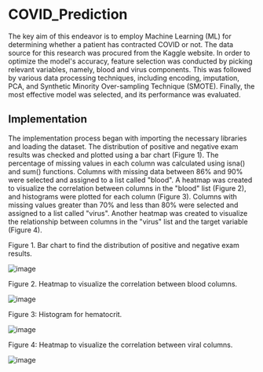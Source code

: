 # COVID_Prediction

The key aim of this endeavor is to employ Machine Learning (ML) for determining whether a patient has contracted COVID or not. The data source for this research was procured from the Kaggle website. In order to optimize the model's accuracy, feature selection was conducted by picking relevant variables, namely, blood and virus components. This was followed by various data processing techniques, including encoding, imputation, PCA, and Synthetic Minority Over-sampling Technique (SMOTE). Finally, the most effective model was selected, and its performance was evaluated.

## Implementation

The implementation process began with importing the necessary libraries and loading the dataset. The distribution of positive and negative exam results was checked and plotted using a bar chart (Figure 1). The percentage of missing values in each column was calculated using isna() and sum() functions. Columns with missing data between 86% and 90% were selected and assigned to a list called "blood". A heatmap was created to visualize the correlation between columns in the "blood" list (Figure 2), and histograms were plotted for each column (Figure 3). Columns with missing values greater than 70% and less than 80% were selected and assigned to a list called "virus". Another heatmap was created to visualize the relationship between columns in the "virus" list and the target variable (Figure 4).

Figure 1. Bar chart to find the distribution of positive and negative exam results.

![image](https://github.com/user-attachments/assets/9cdec19b-5bcf-470b-acc8-12daf30cbc85)


Figure 2. Heatmap to visualize the correlation between blood columns.

![image](https://github.com/user-attachments/assets/8abad7d9-1a3a-4d17-836e-52fb6a2983ea)


Figure 3: Histogram for hematocrit.

![image](https://github.com/user-attachments/assets/5ef8a93c-af63-4abc-9206-dbae35a01796)


Figure 4: Heatmap to visualize the correlation between viral columns.

![image](https://github.com/user-attachments/assets/5dc0f836-3718-4400-9614-8cdedc574ece)



